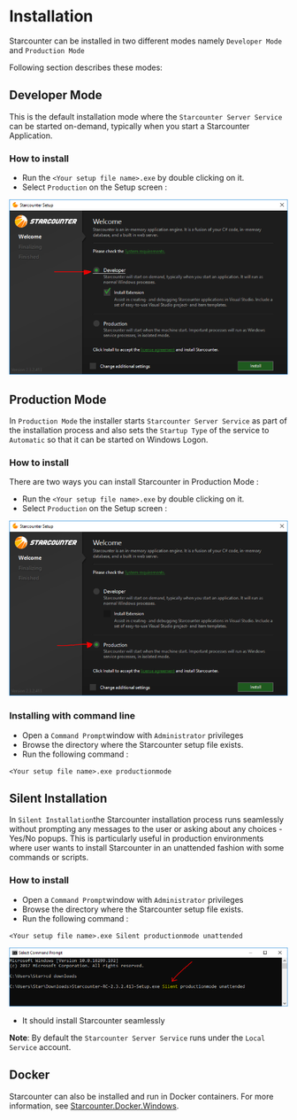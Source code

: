 # Installation

Starcounter can be installed in two different modes namely `Developer Mode` and `Production Mode`

 Following section describes these modes:

## Developer Mode

This is the default installation mode where the  `Starcounter Server Service`  can be started on-demand, typically when you start a Starcounter Application. 

### How to install

* Run the  `<Your setup file name>.exe`  by double clicking on it.
* Select `Production` on the Setup screen :

![](../../.gitbook/assets/developer%20%281%29.PNG)

## Production Mode

In `Production Mode` the installer starts `Starcounter Server Service` as part of the installation process and also sets the `Startup Type` of the service to `Automatic` so that it can be started on Windows Logon. 

### How to install

There are two ways you can install Starcounter in Production Mode :

* Run the  `<Your setup file name>.exe`  by double clicking on it.
* Select `Production` on the Setup screen :

![](../../.gitbook/assets/productionmode%20%281%29.PNG)

### Installing with command line

* Open a `Command Prompt`window with `Administrator` privileges
* Browse the directory where the Starcounter setup file exists.
* Run the following command :

```text
<Your setup file name>.exe productionmode
```

## Silent Installation

In `Silent Installation`the Starcounter installation process runs seamlessly without prompting any messages to the user or asking about any choices - Yes/No popups. This is particularly useful in production environments where user wants to install Starcounter in an unattended fashion with some commands or scripts.  

### How to install

* Open a `Command Prompt`window with `Administrator` privileges
* Browse the directory where the Starcounter setup file exists.
* Run the following command :

```text
<Your setup file name>.exe Silent productionmode unattended
```

![](../../.gitbook/assets/silent-mode%20%281%29.PNG)

* It should install Starcounter seamlessly

**Note**: By default the  `Starcounter Server Service` runs under the `Local Service` account.

## Docker

Starcounter can also be installed and run in Docker containers. For more information, see [Starcounter.Docker.Windows](https://github.com/Starcounter/Starcounter.Docker.Windows).

